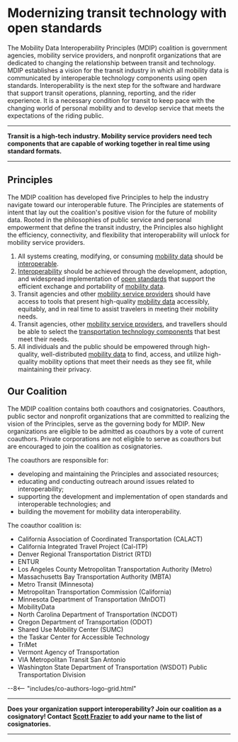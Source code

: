 # Modernizing transit technology with open standards

The Mobility Data Interoperability Principles (MDIP) coalition is government agencies, mobility service providers, and nonprofit organizations that are dedicated to changing the relationship between transit and technology. MDIP establishes a vision for the transit industry in which all mobility data is communicated by interoperable technology components using open standards. Interoperability is the next step for the software and hardware that support transit operations, planning, reporting, and the rider experience. It is a necessary condition for transit to keep pace with the changing world of personal mobility and to develop service that meets the expectations of the riding public.

---

**Transit is a high-tech industry. Mobility service providers need tech components that are capable of working together in real time using standard formats.**

---

## Principles

The MDIP coalition has developed five Principles to help the industry navigate toward our interoperable future. The Principles are statements of intent that lay out the coalition's positive vision for the future of mobility data. Rooted in the philosophies of public service and personal empowerment that define the transit industry, the Principles also highlight the efficiency, connectivity, and flexibility that interoperability will unlock for mobility service providers.

1. All systems creating, modifying, or consuming [mobility data](definitions.md#mobility_data) should be [interoperable](definitions.md#interoperability).
2. [Interoperability](definitions.md#interoperability) should be achieved through the development, adoption, and widespread implementation of [open standards](definitions.md#open_standard) that support the efficient exchange and portability of [mobility data](definitions.md#mobility_data).
3. Transit agencies and other [mobility service providers](definitions.md#mobility_service_provider) should have access to tools that present high-quality [mobility data](definitions.md#mobility_data) accessibly, equitably, and in real time to assist travelers in meeting their mobility needs.
4. Transit agencies, other [mobility service providers](definitions.md#mobility_service_provider), and travellers should be able to select the [transportation technology components](definitions.md#mobility_technology_component) that best meet their needs.
5. All individuals and the public should be empowered through high-quality, well-distributed [mobility data](definitions.md#mobility_data) to find, access, and utilize high-quality mobility options that meet their needs as they see fit, while maintaining their privacy.

## Our Coalition

The MDIP coalition contains both coauthors and cosignatories. Coauthors, public sector and nonprofit organizations that are committed to realizing the vision of the Principles, serve as the governing body for MDIP. New organizations are eligible to be admitted as coauthors by a vote of current coauthors. Private corporations are not eligible to serve as coauthors but are encouraged to join the coalition as cosignatories.

The coauthors are responsible for:

- developing and maintaining the Principles and associated resources;
- educating and conducting outreach around issues related to interoperability;
- supporting the development and implementation of open standards and interoperable technologies; and
- building the movement for mobility data interoperability.

The coauthor coalition is:

- California Association of Coordinated Transportation (CALACT)
- California Integrated Travel Project (Cal-ITP)
- Denver Regional Transportation District (RTD)
- ENTUR
- Los Angeles County Metropolitan Transportation Authority (Metro)
- Massachusetts Bay Transportation Authority (MBTA)
- Metro Transit (Minnesota)
- Metropolitan Transportation Commission (California)
- Minnesota Department of Transportation (MnDOT)
- MobilityData
- North Carolina Department of Transportation (NCDOT)
- Oregon Department of Transportation (ODOT)
- Shared Use Mobility Center (SUMC)
- the Taskar Center for Accessible Technology
- TriMet
- Vermont Agency of Transportation
- VIA Metropolitan Transit San Antonio
- Washington State Department of Transportation (WSDOT) Public Transportation Division

--8<-- "includes/co-authors-logo-grid.html"

---

**Does your organization support interoperability? Join our coalition as a cosignatory! Contact [Scott Frazier](mailto:scott.frazier@dot.ca.gov) to add your name to the list of cosignatories.**

---
